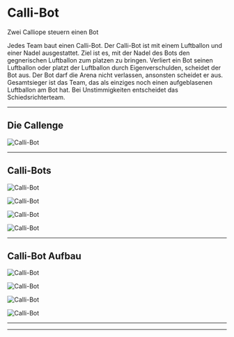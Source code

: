 # Calli-Bot
Zwei Calliope steuern einen Bot

Jedes Team baut einen Calli-Bot. Der Calli-Bot ist mit einem Luftballon und einer Nadel ausgestattet.
Ziel ist es, mit der Nadel des Bots den gegnerischen Luftballon zum platzen zu bringen.
Verliert ein Bot seinen Luftballon oder platzt der Luftballon durch Eigenverschulden, scheidet der Bot aus.
Der Bot darf die Arena nicht verlassen, ansonsten scheidet er aus.
Gesamtsieger ist das Team, das als einziges noch einen aufgeblasenen Luftballon am Bot hat.
Bei Unstimmigkeiten entscheidet das Schiedsrichterteam.

---

## Die Callenge

![Calli-Bot](https://github.com/frankyhub/Calli-Bot/blob/main/pic/Calli-Bot19.png)

---

## Calli-Bots

![Calli-Bot](https://github.com/frankyhub/Calli-Bot/blob/main/pic/Calli-Bot06.JPG)

![Calli-Bot](https://github.com/frankyhub/Calli-Bot/blob/main/pic/Calli-Bot10.jpg)

![Calli-Bot](https://github.com/frankyhub/Calli-Bot/blob/main/pic/Calli-Bot11.jpg)


![Calli-Bot](https://github.com/frankyhub/Calli-Bot/blob/main/pic/Calli-Bot17.jpg)

---

## Calli-Bot Aufbau

![Calli-Bot](https://github.com/frankyhub/Calli-Bot/blob/main/pic/Montage.png)

![Calli-Bot](https://github.com/frankyhub/Calli-Bot/blob/main/pic/Calloipe2.png)


![Calli-Bot](https://github.com/frankyhub/Calli-Bot/blob/main/pic/H-Br%C3%BCcke%20L298N.png)

![Calli-Bot](https://github.com/frankyhub/Calli-Bot/blob/main/pic/H-Br%C3%BCcke%20L298N.png)

---
---
